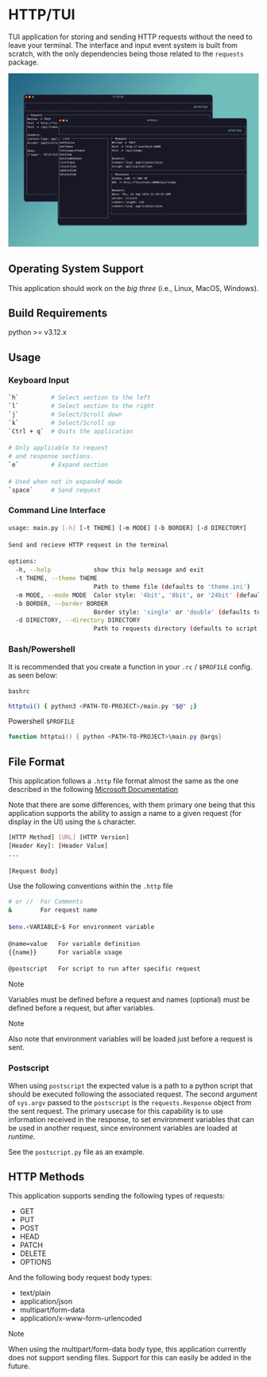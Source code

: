 # HTTP/TUI

TUI application for storing and sending HTTP requests
without the need to leave your terminal. The interface
and input event system is built from scratch, with the
only dependencies being those related to the `requests`
package.

![Demo](demo.png)

## Operating System Support

This application should work on the *big three*
(i.e., Linux, MacOS, Windows).

## Build Requirements
python >= v3.12.x

## Usage

### Keyboard Input

```sh
`h`         # Select section to the left
`l`         # Select section to the right
`j`         # Select/Scroll down
`k`         # Select/Scroll up
`Ctrl + q`  # Quits the application

# Only applicable to request
# and response sections.
`e`         # Expand section

# Used when not in expanded mode
`space`     # Send request
```

### Command Line Interface

```sh
usage: main.py [-h] [-t THEME] [-m MODE] [-b BORDER] [-d DIRECTORY]

Send and recieve HTTP request in the terminal

options:
  -h, --help            show this help message and exit
  -t THEME, --theme THEME
                        Path to theme file (defaults to 'theme.ini')
  -m MODE, --mode MODE  Color style: '4bit', '8bit', or '24bit' (defaults to '24bit')
  -b BORDER, --border BORDER
                        Border style: 'single' or 'double' (defaults to 'single')
  -d DIRECTORY, --directory DIRECTORY
                        Path to requests directory (defaults to script directory)
```

### Bash/Powershell

It is recommended that you create a function in your `.rc` / `$PROFILE` config. as seen below:

`bashrc`

```sh
httptui() { python3 <PATH-TO-PROJECT>/main.py "$@" ;}
```

Powershell `$PROFILE`

```ps1
function httptui() { python <PATH-TO-PROJECT>\main.py @args}
```

## File Format

This application follows a `.http` file format almost the same
as the one described in the following
[Microsoft Documentation](https://learn.microsoft.com/en-us/aspnet/core/test/http-files?view=aspnetcore-8.0)

Note that there are some differences, with them primary 
one being that this application supports the ability to
assign a name to a given request (for display in the UI)
using the `&` character.

```sh
[HTTP Method] [URL] [HTTP Version]
[Header Key]: [Header Value]
...

[Request Body]
```

Use the following conventions within the `.http` file
```sh
# or //  For Comments
&        For request name

$env.<VARIABLE>$ For environment variable

@name=value   For variable definition
{{name}}      For variable usage

@postscript   For script to run after specific request
```

>[!NOTE]
>Variables must be defined before a request
>and names (optional) must be defined before
> a request, but after variables.

>[!NOTE]
>Also note that environment variables will be
>loaded just before a request is sent.

### Postscript

When using `postscript` the expected value is a path to a python script
that should be executed following the associated request. The second argument
of `sys.argv` passed to the `postscript` is the `requests.Response` object
from the sent request. The primary usecase for this capability is to
use information received in the response, to set environment variables
that can be used in another request, since environment variables are loaded
at *runtime*.

See the `postscript.py` file as an example.

## HTTP Methods

This application supports sending the following types of requests:
- GET
- PUT 
- POST 
- HEAD 
- PATCH 
- DELETE 
- OPTIONS

And the following body request body types:
- text/plain
- application/json
- multipart/form-data
- application/x-www-form-urlencoded

>[!NOTE]
> When using the multipart/form-data body type, this
> application currently does not support sending files.
> Support for this can easily be added in the future.
